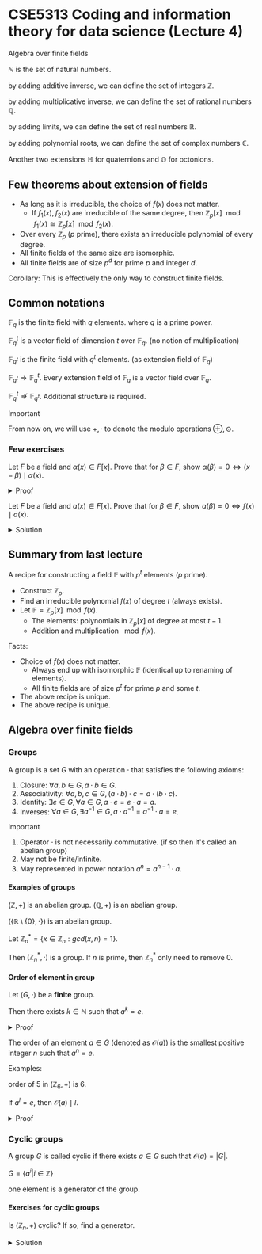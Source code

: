 # CSE5313 Coding and information theory for data science (Lecture 4)

Algebra over finite fields

$\mathbb{N}$ is the set of natural numbers.

by adding additive inverse, we can define the set of integers $\mathbb{Z}$.

by adding multiplicative inverse, we can define the set of rational numbers $\mathbb{Q}$.

by adding limits, we can define the set of real numbers $\mathbb{R}$.

by adding polynomial roots, we can define the set of complex numbers $\mathbb{C}$.

Another two extensions $\mathbb{H}$ for quaternions and $\mathbb{O}$ for octonions.

## Few theorems about extension of fields

- As long as it is irreducible, the choice of $f(x)$ does not matter.
  - If $f_1(x), f_2(x)$ are irreducible of the same degree, then $\mathbb{Z}_p[x] \mod f_1(x) \cong \mathbb{Z}_p[x] \mod f_2(x)$.
- Over every $\mathbb{Z}_p$ ($p$ prime), there exists an irreducible polynomial of every degree.
- All finite fields of the same size are isomorphic.
- All finite fields are of size $p^d$ for prime $p$ and integer $d$.

Corollary: This is effectively the only way to construct finite fields.

## Common notations

$\mathbb{F}_q$ is the finite field with $q$ elements. where $q$ is a prime power.

$\mathbb{F}_q^t$ is a vector field of dimension $t$ over $\mathbb{F}_q$. (no notion of multiplication)

$\mathbb{F}_{q^t}$ is the finite field with $q^t$ elements. (as extension field of $\mathbb{F}_q$)

$\mathbb{F}_{q^t}\Rightarrow \mathbb{F}_q^t$. Every extension field of $\mathbb{F}_q$ is a vector field over $\mathbb{F}_q$.

$\mathbb{F}_q^t\nRightarrow \mathbb{F}_{q^t}$. Additional structure is required.

> [!IMPORTANT]
>
> From now on, we will use $+,\cdot$ to denote the modulo operations $\oplus,\odot$.

### Few exercises

Let $F$ be a field and $\alpha(x)\in F[x]$. Prove that for $\beta\in F$, show $\alpha(\beta)=0\iff (x-\beta)\mid \alpha(x)$.

<details>
<summary>Proof</summary>

$\implies$:

Suppose $x-\beta\mid \alpha(x)$, then $\alpha(x)=(x-\beta)q(x)$ for some $q(x)\in F[x]$.

Thus, $\alpha(\beta)=(\beta-\beta)q(\beta)=0$.

$\impliedby$:

We proceed by induction over $\deg(\alpha(x))$.

Base case: $\deg(\alpha(x))=1$, then $\alpha(x)=\alpha_0+\alpha_1x$ for some $\alpha_0,\alpha_1\in F$.
Then $\alpha(\beta)=\alpha_0+\alpha_1\beta=0\iff \alpha_1\beta$. So $\alpha_0=-\alpha_1\beta$.

So $\alpha(x)=\alpha_1 x-\alpha_1\beta=\alpha_1 (x-\beta)$.

Inductive step: Suppose $\deg(\alpha(x))>1$, and the condition holds for all polynomials $r(x)$ with $\deg(r(x))<\deg(\alpha(x))$.

Then $a(x)=(x-\beta)q(x)+r(x)$ for some $q(x),r(x)\in F[x]$ with $\deg(r(x))<1$ (By euclid's division algorithm).

By our inductive hypothesis, $r(x)=0\iff (x-\beta)\mid r(x)$.

So $\alpha(x)=(x-\beta)q(x)+r(x)=0\iff (x-\beta)\mid \alpha(x)$.

</details>

Let $F$ be a field and $a(x)\in F[x]$. Prove that for $\beta\in F$, show $a(\beta)=0\iff f(x)\mid a(x)$.

<details>
<summary>Solution</summary>

$9=3^2$

We extend $\mathbb{Z}_3=\mathbb{F}_3$ to $\mathbb{F}_{3^2}$.

We extend this by using an irreducible polynomial of degree 2.

Need to find an irreducible polynomial $f(x)=x^2+\alpha\in \mathbb{F}_3[x]$.

> [!TIP]
>
> In $\mathbb{F}_3$, $\forall x\in \mathbb{F}_3$, $x^2\neq 2$. So $f(x)=x^2+1$ has no root in $\mathbb{F}_3$.

Consider $f(x)=x^2-2=x^2+1$.

Suppose for contradiction that $f(x)$ is reducible, then $f(x)=a(x)b(x)$ for some $a(x),b(x)\in \mathbb{F}_3[x]$. And $a(x),b(x)$ are both of degree 1.

So $f(x)=(\alpha_1 x-a_2)(\beta_1 x-\beta_2)$ for some $\alpha_1,\alpha_2,\beta_1,\beta_2\in \mathbb{F}_3$, and $\alpha_1\beta_1\neq 0$.

So $f(\frac{a_2}{a_1})=0$

This contradicts the fact that $f(x)$ has no root in $\mathbb{F}_3$.

</details>

## Summary from last lecture

A recipe for constructing a field $\mathbb{F}$ with $p^t$ elements ($p$ prime).

- Construct $\mathbb{Z}_p$.
- Find an irreducible polynomial $f(x)$ of degree $t$ (always exists).
- Let $\mathbb{F} = \mathbb{Z}_p[x] \mod f(x)$.
  - The elements: polynomials in $\mathbb{Z}_p[x]$ of degree at most $t-1$.
  - Addition and multiplication $\mod f(x)$.

Facts:

- Choice of $f(x)$ does not matter.
  - Always end up with isomorphic $\mathbb{F}$ (identical up to renaming of elements).
  - All finite fields are of size $p^t$ for prime $p$ and some $t$.
- The above recipe is unique.
- The above recipe is unique.

## Algebra over finite fields

### Groups

A group is a set $G$ with an operation $\cdot$ that satisfies the following axioms:

1. Closure: $\forall a,b\in G, a\cdot b\in G$.
2. Associativity: $\forall a,b,c\in G, (a\cdot b)\cdot c=a\cdot (b\cdot c)$.
3. Identity: $\exists e\in G, \forall a\in G, a\cdot e=e\cdot a=a$.
4. Inverses: $\forall a\in G, \exists a^{-1}\in G, a\cdot a^{-1}=a^{-1}\cdot a=e$.

> [!IMPORTANT]
>
> 1. Operator $\cdot$ is not necessarily commutative. (if so then it's called an abelian group)
> 2. May not be finite/infinite.
> 3. May represented in power notation $a^n=a^{n-1}\cdot a$.

#### Examples of groups

$(\mathbb{Z},+)$ is an abelian group.
$(\mathbb{Q},+)$ is an abelian group.

$(\{\mathbb{R}\setminus\{0\},\cdot\})$ is an abelian group.

Let $\mathbb{Z}_n^*=\{x\in \mathbb{Z}_n:gcd(x,n)=1\}$.

Then $(\mathbb{Z}_n^*,\cdot)$ is a group. If $n$ is prime, then $\mathbb{Z}_n^*$ only need to remove $0$.

#### Order of element in group

Let $(G,\cdot)$ be a **finite** group. 

Then there exists $k\in\mathbb{N}$ such that $a^k=e$.

<details>
<summary>Proof</summary>

Consider the sequence $a,a^2,a^3,\cdots$.

Since $G$ is finite, there exists $i,j\in\mathbb{N}$ such that $a^i=a^j$.

Then $a^i=a^j\iff a^{i-j}=e$.

So there exists $k=i-j\in\mathbb{N}$ such that $a^k=e$.

</details>

The order of an element $a\in G$ (denoted as $\mathcal{O}(a)$) is the smallest positive integer $n$ such that $a^n=e$.

Examples:

order of $5$ in $(\mathbb{Z}_6,+)$ is $6$.

If $a^l=e$, then $\mathcal{O}(a)\mid l$.

<details>
<summary>Proof</summary>

Let $\mathcal{O}(a)=m$, then if $a^l=e$, then by definition of order, $l\geq m$. So $\exists q,r\in\mathbb{N}$ such that $l=qm+r$ and $r<m$.

So $a^l=a^{qm+r}=a^r=e$. This contradicts the definition of order. That $l$ is the smallest positive integer such that $a^l=e$.

</details>

### Cyclic groups

A group $G$ is called cyclic if there exists $a\in G$ such that $\mathcal{O}(a)=|G|$.

$G=\{a^i|i\in\mathbb{Z}\}$

one element is a generator of the group.

#### Exercises for cyclic groups

Is $(\mathbb{Z}_n,+)$ cyclic? If so, find a generator.

<details>
<summary>Solution</summary>

Yes, the generator is $\{a|a\in \mathbb{Z}_n,gcd(a,n)=1\}$.

</details>
